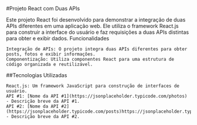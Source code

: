 #Projeto React com Duas APIs

Este projeto React foi desenvolvido para demonstrar a integração de duas APIs diferentes em uma aplicação web. Ele utiliza o framework React.js para construir a interface do usuário e faz requisições a duas APIs distintas para obter e exibir dados.
Funcionalidades

    Integração de APIs: O projeto integra duas APIs diferentes para obter posts, fotos e exibir informações.
    Componentização: Utiliza componentes React para uma estrutura de código organizada e reutilizável.

##Tecnologias Utilizadas

    React.js: Um framework JavaScript para construção de interfaces de usuário.
    API #1: [Nome da API #1](https://jsonplaceholder.typicode.com/photos) - Descrição breve da API #1.
    API #2: [Nome da API #2](https://jsonplaceholder.typicode.com/posts)https://jsonplaceholder.typicode.com/posts - Descrição breve da API #2.
